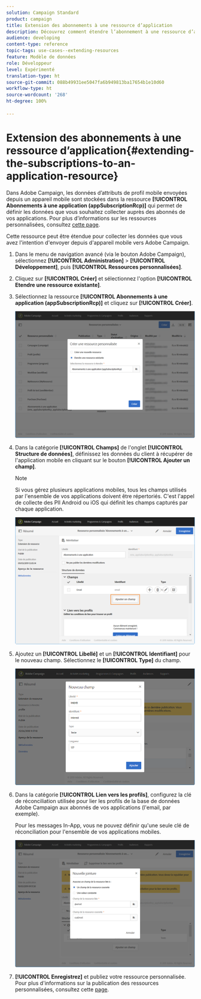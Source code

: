 ```yaml
---
solution: Campaign Standard
product: campaign
title: Extension des abonnements à une ressource d’application
description: Découvrez comment étendre l’abonnement à une ressource d’application
audience: developing
content-type: reference
topic-tags: use-cases--extending-resources
feature: Modèle de données
role: Développeur
level: Expérimenté
translation-type: ht
source-git-commit: 088b49931ee5047fa6b949813ba17654b1e10d60
workflow-type: ht
source-wordcount: '268'
ht-degree: 100%

---
```



# Extension des abonnements à une ressource d’application{#extending-the-subscriptions-to-an-application-resource}

Dans Adobe Campaign, les données d’attributs de profil mobile envoyées depuis un appareil mobile sont stockées dans la ressource **[!UICONTROL Abonnements à une application (appSubscriptionRcp)]** qui permet de définir les données que vous souhaitez collecter auprès des abonnés de vos applications. Pour plus d’informations sur les ressources personnalisées, consultez [cette page](../../developing/using/key-steps-to-add-a-resource.md).

Cette ressource peut être étendue pour collecter les données que vous avez l&#39;intention d&#39;envoyer depuis d&#39;appareil mobile vers Adobe Campaign.

1. Dans le menu de navigation avancé (via le bouton Adobe Campaign), sélectionnez **[!UICONTROL Administration]** > **[!UICONTROL Développement]**, puis **[!UICONTROL Ressources personnalisées]**.
1. Cliquez sur **[!UICONTROL Créer]** et sélectionnez l&#39;option **[!UICONTROL Etendre une ressource existante]**.
1. Sélectionnez la ressource **[!UICONTROL Abonnements à une application (appSubscriptionRcp)]** et cliquez sur **[!UICONTROL Créer]**.

   ![](assets/in_app_personal_data_4.png)

1. Dans la catégorie **[!UICONTROL Champs]** de l&#39;onglet **[!UICONTROL Structure de données]**, définissez les données du client à récupérer de l&#39;application mobile en cliquant sur le bouton **[!UICONTROL Ajouter un champ]**.

   >[!NOTE]
   >
   >Si vous gérez plusieurs applications mobiles, tous les champs utilisés par l&#39;ensemble de vos applications doivent être répertoriés. C&#39;est l&#39;appel de collecte des PII Android ou iOS qui définit les champs capturés par chaque application.

   ![](assets/in_app_personal_data.png)

1. Ajoutez un **[!UICONTROL Libellé]** et un **[!UICONTROL Identifiant]** pour le nouveau champ. Sélectionnez le **[!UICONTROL Type]** du champ.

   ![](assets/schema_extension_uc9.png)

1. Dans la catégorie **[!UICONTROL Lien vers les profils]**, configurez la clé de réconciliation utilisée pour lier les profils de la base de données Adobe Campaign aux abonnés de vos applications (l&#39;email, par exemple).

   Pour les messages In-App, vous ne pouvez définir qu&#39;une seule clé de réconciliation pour l&#39;ensemble de vos applications mobiles.

   ![](assets/in_app_personal_data_3.png)

1. **[!UICONTROL Enregistrez]** et publiez votre ressource personnalisée. Pour plus d&#39;informations sur la publication des ressources personnalisées, consultez cette [page](../../developing/using/updating-the-database-structure.md#publishing-a-custom-resource).

